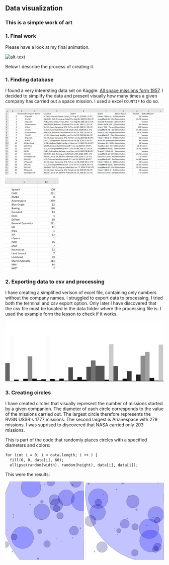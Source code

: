 ## Data visualization
### This is a simple work of art

### 1. Final work
Please have a look at my final animation. 

![alt-text](https://github.com/martapienkosz/interactivemedia/blob/master/Media/movingGridClass.gif)

Below I describe the process of creating it.

### 1. Finding database
I found a very inteersting data set on Kaggle: [All space missions form 1957](https://www.kaggle.com/agirlcoding/all-space-missions-from-1957). I decided to simplify the data and present visually how many times a given company has carried out a space mission. I used a excel `COUNTIF` to do so.

<img src="https://github.com/martapienkosz/interactivemedia/blob/master/Media/ex_4.2.png" width="700"> <img src="https://github.com/martapienkosz/interactivemedia/blob/master/Media/ex_4.3.png" width="170">

### 2. Exporting data to csv and processing
I have creating a simplified verison of excel file, containing only numbers without the company names. I struggled to export data to processing, I tried both the terminal and csv export option. Only later I have discovered that the csv file must be located in the data folder where the processing file is. I used the example form the lesson to check if it works.

<img src="https://github.com/martapienkosz/interactivemedia/blob/master/Media/ex_4.4.png" width="700">

### 3. Creating circles
I have created circles that visually represent the number of missions started by a given companion. The diameter of each circle corresponds to the value of the missions carried out. The largest circle therefore represents the RVSN USSR's 1777 missions. The second largest is Arianespace with 279 missions. I was suprised to discovered that NASA carried only 203 missions.

This is part of the code that randomly places circles with a specified diameters and colors:
````
for (int i = 0; i < data.length; i ++ ) {
  fill(0, 0, data[i], 60);
  ellipse(random(width), random(height), data[i], data[i]);
````
This were the results:

<img src="https://github.com/martapienkosz/interactivemedia/blob/master/Media/ex_4.6.png" width="250"> <img src="https://github.com/martapienkosz/interactivemedia/blob/master/Media/ex_4.7.png" width="250"> 
